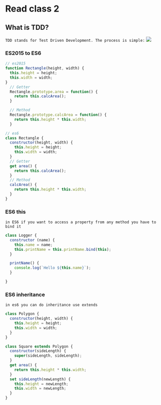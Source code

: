 # Read class 2

## What is TDD?

`TDD stands for Test Driven Development. The process is simple:`
<img src="https://miro.medium.com/max/700/1*-Qk4PaEr5CR6EQ3vhvRWyg.png" />


### ES2015 to ES6
```javascript
// es2015
function Rectangle(height, width) {
  this.height = height;
  this.width = width;
}
  // Getter
  Rectangle.prototype.area = function() {
    return this.calcArea();
  }

  // Method
  Rectangle.prototype.calcArea = function() {
    return this.height * this.width;
  }

// es6
class Rectangle {
  constructor(height, width) {
    this.height = height;
    this.width = width;
  }
  // Getter
  get area() {
    return this.calcArea();
  }
  // Method
  calcArea() {
    return this.height * this.width;
  }
}
```
### ES6 this
`in ES6 if you want to access a property from any method you have to bind it`
```javascript
class Logger {
  constructor (name) {
    this.name = name;
    this.printName = this.printName.bind(this);
  }

  printName() {
    console.log(`Hello ${this.name}`);
  }

}
```

### ES6 inheritance
`in es6 you can do inheritance use extends`

```javascript
class Polygon {
  constructor(height, width) {
    this.height = height;
    this.width = width;
  }
}

class Square extends Polygon {
  constructor(sideLength) {
    super(sideLength, sideLength);
  }
  get area() {
    return this.height * this.width;
  }
  set sideLength(newLength) {
    this.height = newLength;
    this.width = newLength;
  }
}
```
